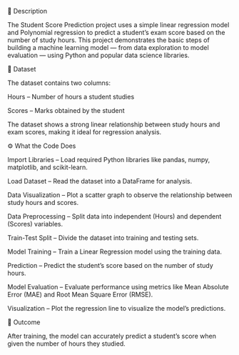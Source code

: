📘 Description

The Student Score Prediction project uses a simple linear regression model and Polynomial regression to predict a student’s exam score based on the number of study hours.
This project demonstrates the basic steps of building a machine learning model — from data exploration to model evaluation — using Python and popular data science libraries.

📂 Dataset

The dataset contains two columns:

Hours – Number of hours a student studies

Scores – Marks obtained by the student

The dataset shows a strong linear relationship between study hours and exam scores, making it ideal for regression analysis.

⚙️ What the Code Does

Import Libraries – Load required Python libraries like pandas, numpy, matplotlib, and scikit-learn.

Load Dataset – Read the dataset into a DataFrame for analysis.

Data Visualization – Plot a scatter graph to observe the relationship between study hours and scores.

Data Preprocessing – Split data into independent (Hours) and dependent (Scores) variables.

Train-Test Split – Divide the dataset into training and testing sets.

Model Training – Train a Linear Regression model using the training data.

Prediction – Predict the student’s score based on the number of study hours.

Model Evaluation – Evaluate performance using metrics like Mean Absolute Error (MAE) and Root Mean Square Error (RMSE).

Visualization – Plot the regression line to visualize the model’s predictions.

🧾 Outcome

After training, the model can accurately predict a student’s score when given the number of hours they studied.
